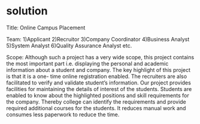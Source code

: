 # solution
Title: Online Campus Placement

Team: 1)Applicant 
      2)Recruitor 
      3)Company Coordinator 
      4)Business Analyst  
      5)System Analyst
      6)Quality Assurance Analyst etc.

Scope:
Although such a project has a very wide scope, this 
project contains the most important part i.e. displaying the 
personal and academic information about a student and 
company. The key highlight of this project is that it is a one-
time online registration enabled. The recruiters are also 
facilitated to verify and validate student’s information. Our 
project provides facilities for maintaining the details of 
interest of the students. Students are enabled to know 
about the highlighted positions and skill requirements for 
the company. Thereby college can identify the requirements 
and provide required additional courses for the students. It 
reduces manual work and consumes less paperwork to 
reduce the time. 
